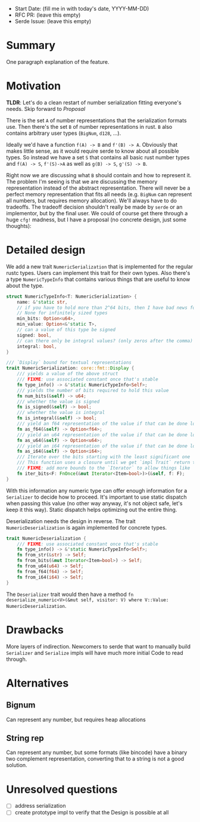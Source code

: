 - Start Date: (fill me in with today's date, YYYY-MM-DD)
- RFC PR: (leave this empty)
- Serde Issue: (leave this empty)

# Summary

One paragraph explanation of the feature.

# Motivation

**TLDR**: Let's do a clean restart of number serialization fitting everyone's needs. Skip forward to *Proposal*

There is the set `A` of number representations that the serialization formats use. Then there's the set `B` of number representations in rust. `B` also contains arbitrary user types (`BigNum`, `d128`, ...).

Ideally we'd have a function `f(A) -> B` and `f'(B) -> A`. Obviously that makes little sense, as it would require serde to know about all possible types. So instead we have a set `S` that contains all basic rust number types and  `f(A) -> S`, `f'(S)->A` as well as `g(B) -> S`, `g'(S) -> B`.

Right now we are discussing what `B` should contain and how to represent it. The problem I'm seeing is that we are discussing the memory representation instead of the abstract representation. There will never be a perfect memory representation that fits all needs (e.g. `BigNum` can represent all numbers, but requires memory allocation). We'll always have to do tradeoffs. The tradeoff decision shouldn't really be made by `serde` or an implementor, but by the final user. We could of course get there through a huge `cfg!` madness, but I have a proposal (no concrete design, just some thoughts):

# Detailed design

We add a new trait `NumericSerialization` that is implemented for the regular rustc types. Users can implement this trait for their own types. Also there's a type `NumericTypeInfo` that contains various things that are useful to know about the type.

```rust
struct NumericTypeInfo<T: NumericSerialization> {
    name: &'static str,
    // if you have to hold more than 2^64 bits, then I have bad news for you.
    // None for infinitely sized types
    min_bits: Option<u64>,
    min_value: Option<&'static T>,
    // can a value of this type be signed
    signed: bool,
    // can there only be integral values? (only zeros after the comma)
    integral: bool,
}

/// `Display` bound for textual representations
trait NumericSerialization: core::fmt::Display {
    /// yields a value of the above struct
    /// FIXME: use associated constant once that's stable
    fn type_info() -> &'static NumericTypeInfo<Self>;
    /// yields the number of bits required to hold this value
    fn num_bits(&self) -> u64;
    /// whether the value is signed
    fn is_signed(&self) -> bool;
    /// whether the value is integral
    fn is_integral(&self) -> bool;
    /// yield an f64 representation of the value if that can be done losslessly
    fn as_f64(&self) -> Option<f64>;
    /// yield an u64 representation of the value if that can be done losslessly
    fn as_u64(&self) -> Option<u64>;
    /// yield an i64 representation of the value if that can be done losslessly
    fn as_i64(&self) -> Option<i64>;
    /// Iterate over the bits starting with the least significant one
    /// This function uses a closure until we get `impl Trait` return types
    /// FIXME: add more bounds to the `Iterator` to allow things like `.rev()`
    fn iter_bits<F: FnOnce(&mut Iterator<Item=bool>)>(&self, f: F);
}
```

With this information any numeric type can offer enough information for a `Serializer` to decide how to proceed. It's important to use static dispatch when passing this value (no other way anyway, it's not object safe, let's keep it this way). Static dispatch helps optimizing out the entire thing.

Deserialization needs the design in reverse. The trait `NumericDeserialization` is again implemented for concrete types. 

```rust
trait NumericDeserialization {
    /// FIXME: use associated constant once that's stable
    fn type_info() -> &'static NumericTypeInfo<Self>;
    fn from_str(&str) -> Self;
    fn from_bits(&mut Iterator<Item=bool>) -> Self;
    fn from_u64(u64) -> Self;
    fn from_f64(f64) -> Self;
    fn from_i64(i64) -> Self;
}
```

The `Deserializer` trait would then have a method `fn deserialize_numeric<V>(&mut self, visitor: V) where V::Value: NumericDeserialization`.

# Drawbacks

More layers of indirection. Newcomers to serde that want to manually build `Serializer` and `Serialize` impls will have much more initial Code to read through.

# Alternatives

## Bignum
Can represent any number, but requires heap allocations

## String rep
Can represent any number, but some formats (like bincode) have a binary two complement representation, converting that to a string is not a good solution.

# Unresolved questions

* [ ] address serialization
* [ ] create prototype impl to verify that the Design is possible at all
